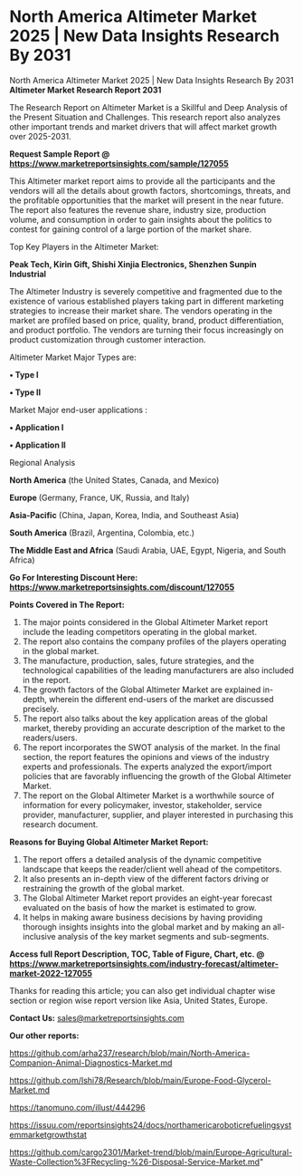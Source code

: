 # North America Altimeter Market 2025 | New Data Insights Research By 2031
North America Altimeter Market 2025 | New Data Insights Research By 2031
<strong>Altimeter Market Research Report 2031</strong>

The Research Report on Altimeter Market is a Skillful and Deep Analysis of the Present Situation and Challenges. This research report also analyzes other important trends and market drivers that will affect market growth over 2025-2031.

<strong>Request Sample Report @ <a href=https://www.marketreportsinsights.com/sample/127055>https://www.marketreportsinsights.com/sample/127055</a></strong>

This Altimeter market report aims to provide all the participants and the vendors will all the details about growth factors, shortcomings, threats, and the profitable opportunities that the market will present in the near future. The report also features the revenue share, industry size, production volume, and consumption in order to gain insights about the politics to contest for gaining control of a large portion of the market share.

Top Key Players in the Altimeter Market:

<strong>Peak Tech, Kirin Gift, Shishi Xinjia Electronics, Shenzhen Sunpin Industrial</strong>

The Altimeter Industry is severely competitive and fragmented due to the existence of various established players taking part in different marketing strategies to increase their market share. The vendors operating in the market are profiled based on price, quality, brand, product differentiation, and product portfolio. The vendors are turning their focus increasingly on product customization through customer interaction.

Altimeter Market Major Types are:

<strong>• Type I

• Type II</strong>

Market Major end-user applications :

<strong>• Application I

• Application II</strong>

Regional Analysis

</u><strong><b>North America</b></strong> (the United States, Canada, and Mexico)

<strong><b>Europe </b></strong>(Germany, France, UK, Russia, and Italy)

<strong><b>Asia-Pacific</b></strong> (China, Japan, Korea, India, and Southeast Asia)

<strong><b>South America</b></strong> (Brazil, Argentina, Colombia, etc.)

<strong><b>The Middle East and Africa</b></strong> (Saudi Arabia, UAE, Egypt, Nigeria, and South Africa)

<strong>Go For Interesting Discount Here: <a href=https://www.marketreportsinsights.com/discount/127055>https://www.marketreportsinsights.com/discount/127055</a></strong>

<strong>Points Covered in The Report:</strong>
<ol>
  <li>The major points considered in the Global Altimeter Market report include the leading competitors operating in the global market.</li>
  <li>The report also contains the company profiles of the players operating in the global market.</li>
  <li>The manufacture, production, sales, future strategies, and the technological capabilities of the leading manufacturers are also included in the report.</li>
  <li>The growth factors of the Global Altimeter Market are explained in-depth, wherein the different end-users of the market are discussed precisely.</li>
  <li>The report also talks about the key application areas of the global market, thereby providing an accurate description of the market to the readers/users.</li>
  <li>The report incorporates the SWOT analysis of the market. In the final section, the report features the opinions and views of the industry experts and professionals. The experts analyzed the export/import policies that are favorably influencing the growth of the Global Altimeter Market.</li>
  <li>The report on the Global Altimeter Market is a worthwhile source of information for every policymaker, investor, stakeholder, service provider, manufacturer, supplier, and player interested in purchasing this research document.</li>
</ol>
<strong>Reasons for Buying Global Altimeter Market Report:</strong>

<ol>
  <li>The report offers a detailed analysis of the dynamic competitive landscape that keeps the reader/client well ahead of the competitors.</li>
  <li>It also presents an in-depth view of the different factors driving or restraining the growth of the global market.</li>
  <li>The Global Altimeter Market report provides an eight-year forecast evaluated on the basis of how the market is estimated to grow.</li>
  <li>It helps in making aware business decisions by having providing thorough insights insights into the global market and by making an all-inclusive analysis of the key market segments and sub-segments.</li>
</ol>
<strong>Access full Report Description, TOC, Table of Figure, Chart, etc. @ <a href=https://www.marketreportsinsights.com/industry-forecast/altimeter-market-2022-127055>https://www.marketreportsinsights.com/industry-forecast/altimeter-market-2022-127055</a></strong>


Thanks for reading this article; you can also get individual chapter wise section or region wise report version like Asia, United States, Europe.

<strong>Contact Us:</strong>
sales@marketreportsinsights.com

<strong>Our other reports:</strong>

<a href=https://github.com/arha237/research/blob/main/North-America-Companion-Animal-Diagnostics-Market.md>https://github.com/arha237/research/blob/main/North-America-Companion-Animal-Diagnostics-Market.md</a>

<a href=https://github.com/Ishi78/Research/blob/main/Europe-Food-Glycerol-Market.md>https://github.com/Ishi78/Research/blob/main/Europe-Food-Glycerol-Market.md</a>

<a href=https://tanomuno.com/illust/444296>https://tanomuno.com/illust/444296</a>

<a href=https://issuu.com/reportsinsights24/docs/northamericaroboticrefuelingsystemmarketgrowthstat>https://issuu.com/reportsinsights24/docs/northamericaroboticrefuelingsystemmarketgrowthstat</a>

<a href=https://github.com/cargo2301/Market-trend/blob/main/Europe-Agricultural-Waste-Collection%3FRecycling-%26-Disposal-Service-Market.md>https://github.com/cargo2301/Market-trend/blob/main/Europe-Agricultural-Waste-Collection%3FRecycling-%26-Disposal-Service-Market.md</a>"

